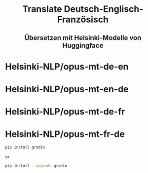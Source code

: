 # <div align=center>Translate Deutsch-Englisch-Französisch</div>
## <div align=center>Übersetzen mit Helsinki-Modelle von Huggingface</div>
 
# Helsinki-NLP/opus-mt-de-en
# Helsinki-NLP/opus-mt-en-de
# Helsinki-NLP/opus-mt-de-fr
# Helsinki-NLP/opus-mt-fr-de

```sh
pip install gradio
```
or
```sh
pip install --upgrade gradio
```

